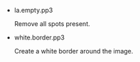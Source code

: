 
- la.empty.pp3

  Remove all spots present.

- white.border.pp3

  Create a white border around the image.

